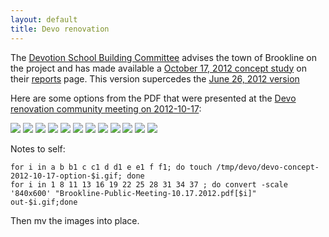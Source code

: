 ```yaml
---
layout: default
title: Devo renovation
---
```

The [Devotion School Building Committee][committee] advises the town of Brookline on the project and has made available a [October 17, 2012 concept study][pdf] on their [reports](http://www.brooklinema.gov/index.php?option=com_docman&Itemid=1639) page. This version supercedes the [June 26, 2012 version](concept-study-2012-06-26)

Here are some options from the PDF that were presented at the [Devo renovation community meeting on 2012-10-17](http://coolcorn.github.com/devo/2012/10/17/renovation-community-meeting/):

<img src='../images/devo-concept-2012-10-17-existing.gif'>
<img src='../images/devo-concept-2012-10-17-option-a.gif'>
<img src='../images/devo-concept-2012-10-17-option-b.gif'>
<img src='../images/devo-concept-2012-10-17-option-b1.gif'>
<img src='../images/devo-concept-2012-10-17-option-c.gif'>
<img src='../images/devo-concept-2012-10-17-option-c1.gif'>
<img src='../images/devo-concept-2012-10-17-option-d.gif'>
<img src='../images/devo-concept-2012-10-17-option-d1.gif'>
<img src='../images/devo-concept-2012-10-17-option-e.gif'>
<img src='../images/devo-concept-2012-10-17-option-e1.gif'>
<img src='../images/devo-concept-2012-10-17-option-f.gif'>
<img src='../images/devo-concept-2012-10-17-option-f1.gif'>

Notes to self:

    for i in a b b1 c c1 d d1 e e1 f f1; do touch /tmp/devo/devo-concept-2012-10-17-option-$i.gif; done
    for i in 1 8 11 13 16 19 22 25 28 31 34 37 ; do convert -scale '840x600' "Brookline-Public-Meeting-10.17.2012.pdf[$i]" out-$i.gif;done

Then mv the images into place.

[committee]: http://www.brooklinema.gov/index.php?option=com_content&view=article&id=1396&Itemid=1636
[pdf]: http://www.brooklinema.gov/index.php?option=com_docman&task=doc_download&gid=7002&Itemid=1639
